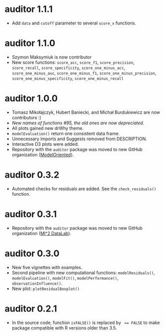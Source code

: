 # auditor 1.1.1
* Add `data` and `cutoff` parameter to several `score_x` functions.

# auditor 1.1.0
* Szymon Maksymiuk is now contributor
* New score functions: `score_acc`, `score_f1`, `score_precision`, `score_recall`, `score_specificity`,
    `score_one_minus_acc`, `score_one_minus_auc`, `score_one_minus_f1`, `score_one_minus_precision`,
    `score_one_minus_specificity`, `score_one_minus_recall`

# auditor 1.0.0
* Tomasz Mikołajczyk, Hubert Baniecki, and Michał Burdukiewicz are now contributors :)
* *New names of functions #95, the old ones are now depreciated.*
* All plots gained new drWhy theme.
* `modelEvaluation()` return one consistent data frame.
* Unnecessary Imports and Suggests removed from DESCRIPTION.
* Interactive D3 plots were added.
* Repository with the `auditor` package was moved to new GitHub organization ([ModelOriented](https://github.com/ModelOriented/auditor)).

# auditor 0.3.2
* Automated checks for residuals are added. See the `check_residuals()` function.

# auditor 0.3.1
* Repository with the `auditor` package was moved to new GitHub organization ([MI^2 DataLab](https://github.com/MI2DataLab/auditor)).

# auditor 0.3.0
* New five vignettes with examples.
* Second pipeline with new computational functions: `modelResiduals()`, `modelEvaluation()`, `modelFit()`, `modelPerformance()`, `observationInfluence()`.
* New plot: `plotResidualBoxplot()`

# auditor 0.2.1
* In the source code, function `isFALSE()` is replaced by ` == FALSE` to make package compatible with R versions older than 3.5.

